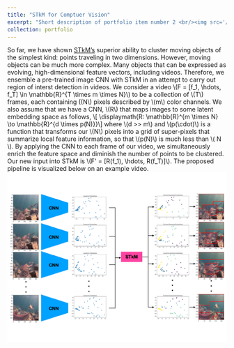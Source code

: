 ```yaml
---
title: "STkM for Comptuer Vision"
excerpt: "Short description of portfolio item number 2 <br/><img src='/images/stkm_pipeline.pdf'>"
collection: portfolio
---
```


So far, we have shown [STkM’s](http://OlgaD400.github.io/files/RTKM.pdf) superior ability to cluster moving objects of the simplest kind: points traveling in two dimensions. However, moving objects can be much more complex. Many objects that can be expressed as evolving, high-dimensional feature vectors, including videos. Therefore, we ensemble a pre-trained image CNN with STkM in an attempt to carry out region of interst detection in videos. 
We consider a video \\(F = [f_1, \hdots, f_T] \in \mathbb{R}^{T \times m \times N}\\) to be a collection of \\(T\\) frames, each containing \((N\\) pixels described by \\(m\\) color channels. We also assume that we have a CNN, \\(R\\) that maps images to some latent embedding space as follows, 
\\[ \displaymath{R: \mathbb{R}^{m \times N} \to \mathbb{R}^{d \times p(N)}}\\]
where \\(d >> m\\) and \\(p(\cdot)\\) is a function that transforms our \\(N\\) pixels into a grid of super-pixels that summarize local feature information, so that \\(p(N)\\) is much less than \\( N \\).
By applying the CNN to each frame of our video, we simultaneously enrich the feature space and diminish the number of points to be clustered. Our new input into STkM is \\(F' = [R(f_1), \hdots, R(f_T)]\\). The proposed pipeline is visualized below on an example video.<br/><img src='/images/stkm_pipeline.pdf'>
